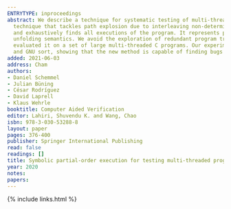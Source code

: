 ```yaml
---
ENTRYTYPE: inproceedings
abstract: We describe a technique for systematic testing of multi-threaded programs. We combine Quasi-Optimal Partial-Order Reduction, a state-of-the-art
  technique that tackles path explosion due to interleaving non-determinism, with symbolic execution to handle data non-determinism. Our technique iteratively
  and exhaustively finds all executions of the program. It represents program executions using partial orders and finds the next execution using an underlying
  unfolding semantics. We avoid the exploration of redundant program traces using cutoff events. We implemented our technique as an extension of KLEE and
  evaluated it on a set of large multi-threaded C programs. Our experiments found several previously undiscovered bugs and undefined behaviors in memcached
  and GNU sort, showing that the new method is capable of finding bugs in industrial-size benchmarks.
added: 2021-06-03
address: Cham
authors:
- Daniel Schemmel
- Julian Büning
- César Rodríguez
- David Laprell
- Klaus Wehrle
booktitle: Computer Aided Verification
editor: Lahiri, Shuvendu K. and Wang, Chao
isbn: 978-3-030-53288-8
layout: paper
pages: 376-400
publisher: Springer International Publishing
read: false
readings: []
title: Symbolic partial-order execution for testing multi-threaded programs
year: 2020
notes:
papers:
---
```

{% include links.html %}
